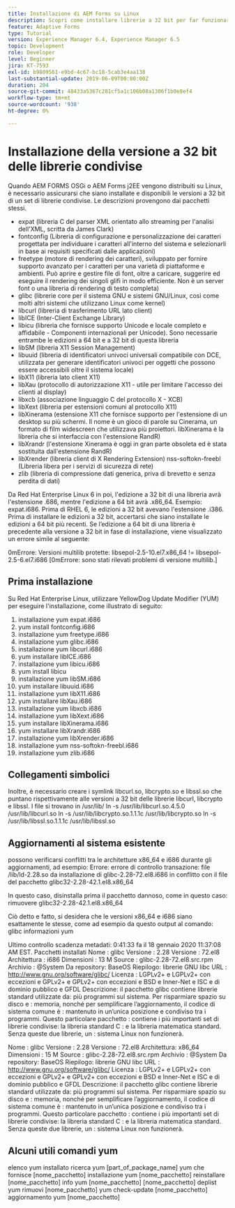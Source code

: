 ```yaml
---
title: Installazione di AEM Forms su Linux
description: Scopri come installare librerie a 32 bit per far funzionare AEM Forms sull’installazione di Linux.
feature: Adaptive Forms
type: Tutorial
version: Experience Manager 6.4, Experience Manager 6.5
topic: Development
role: Developer
level: Beginner
jira: KT-7593
exl-id: b9809561-e9bd-4c67-bc18-5cab3e4aa138
last-substantial-update: 2019-06-09T00:00:00Z
duration: 204
source-git-commit: 48433a5367c281cf5a1c106b08a1306f1b0e8ef4
workflow-type: tm+mt
source-wordcount: '938'
ht-degree: 0%

---
```


# Installazione della versione a 32 bit delle librerie condivise

Quando AEM FORMS OSGi o AEM Forms j2EE vengono distribuiti su Linux, è necessario assicurarsi che siano installate e disponibili le versioni a 32 bit di un set di librerie condivise.  Le descrizioni provengono dai pacchetti stessi.

* expat (libreria C del parser XML orientato allo streaming per l&#39;analisi dell&#39;XML, scritta da James Clark)
* fontconfig (Libreria di configurazione e personalizzazione dei caratteri progettata per individuare i caratteri all&#39;interno del sistema e selezionarli in base ai requisiti specificati dalle applicazioni)
* freetype (motore di rendering dei caratteri), sviluppato per fornire supporto avanzato per i caratteri per una varietà di piattaforme e ambienti. Può aprire e gestire file di font, oltre a caricare, suggerire ed eseguire il rendering dei singoli glifi in modo efficiente. Non è un server font o una libreria di rendering di testo completa)
* glibc (librerie core per il sistema GNU e sistemi GNU/Linux, così come molti altri sistemi che utilizzano Linux come kernel)
* libcurl (libreria di trasferimento URL lato client)
* libICE (Inter-Client Exchange Library)
* libicu (libreria che fornisce supporto Unicode e locale completo e affidabile - Componenti internazionali per Unicode). Sono necessarie entrambe le edizioni a 64 bit e a 32 bit di questa libreria
* libSM (libreria X11 Session Management)
* libuuid (libreria di identificatori univoci universali compatibile con DCE, utilizzata per generare identificatori univoci per oggetti che possono essere accessibili oltre il sistema locale)
* libX11 (libreria lato client X11)
* libXau (protocollo di autorizzazione X11 - utile per limitare l&#39;accesso dei clienti al display)
* libxcb (associazione linguaggio C del protocollo X - XCB)
* libXext (libreria per estensioni comuni al protocollo X11)
* libXinerama (estensione X11 che fornisce supporto per l&#39;estensione di un desktop su più schermi. Il nome è un gioco di parole su Cinerama, un formato di film widescreen che utilizzava più proiettori. libXinerama è la libreria che si interfaccia con l&#39;estensione RandR)
* libXrandr (l&#39;estensione Xinerama è oggi in gran parte obsoleta ed è stata sostituita dall&#39;estensione RandR)
* libXrender (libreria client di X Rendering Extension)
nss-softokn-freebl (Libreria libera per i servizi di sicurezza di rete)
* zlib (libreria di compressione dati generica, priva di brevetto e senza perdita di dati)

Da Red Hat Enterprise Linux 6 in poi, l&#39;edizione a 32 bit di una libreria avrà l&#39;estensione .686, mentre l&#39;edizione a 64 bit avrà .x86_64. Esempio: expat.i686. Prima di RHEL 6, le edizioni a 32 bit avevano l&#39;estensione .i386. Prima di installare le edizioni a 32 bit, accertarsi che siano installate le edizioni a 64 bit più recenti. Se l’edizione a 64 bit di una libreria è precedente alla versione a 32 bit in fase di installazione, viene visualizzato un errore simile al seguente:

0mErrore: Versioni multilib protette: libsepol-2.5-10.el7.x86_64 != libsepol-2.5-6.el7.i686 [0mErrore: sono stati rilevati problemi di versione multilib.]

## Prima installazione

Su Red Hat Enterprise Linux, utilizzare YellowDog Update Modifier (YUM) per eseguire l&#39;installazione, come illustrato di seguito:

1. installazione yum expat.i686
2. yum install fontconfig.i686
3. installazione yum freetype.i686
4. installazione yum glibc.i686
5. installazione yum libcurl.i686
6. yum installare libICE.i686
7. installazione yum libicu.i686
8. yum install libicu
9. installazione yum libSM.i686
10. yum installare libuuid.i686
11. installazione yum libX11.i686
12. yum installare libXau.i686
13. installazione yum libxcb.i686
14. installazione yum libXext.i686
15. yum installare libXinerama.i686
16. yum installare libXrandr.i686
17. installazione yum libXrender.i686
18. installazione yum nss-softokn-freebl.i686
19. installazione yum zlib.i686

## Collegamenti simbolici

Inoltre, è necessario creare i symlink libcurl.so, libcrypto.so e libssl.so che puntano rispettivamente alle versioni a 32 bit delle librerie libcurl, libcrypto e libssl. I file si trovano in /usr/lib/
ln -s /usr/lib/libcurl.so.4.5.0 /usr/lib/libcurl.so
ln -s /usr/lib/libcrypto.so.1.1.1c /usr/lib/libcrypto.so
ln -s /usr/lib/libssl.so.1.1.1c /usr/lib/libssl.so

## Aggiornamenti al sistema esistente

possono verificarsi conflitti tra le architetture x86_64 e i686 durante gli aggiornamenti, ad esempio:
Errore: errore di controllo transazione:
file /lib/ld-2.28.so da installazione di glibc-2.28-72.el8.i686 in conflitto con il file del pacchetto glibc32-2.28-42.1.el8.x86_64

In questo caso, disinstalla prima il pacchetto dannoso, come in questo caso:
rimuovere glibc32-2.28-42.1.el8.x86_64

Ciò detto e fatto, si desidera che le versioni x86_64 e i686 siano esattamente le stesse, come ad esempio da questo output al comando:
glibc informazioni yum

Ultimo controllo scadenza metadati: 0:41:33 fa il 18 gennaio 2020 11:37:08 AM EST.
Pacchetti installati
Nome : glibc
Versione : 2.28
Versione : 72.el8
Architettura : i686
Dimensioni : 13 M
Source : glibc-2.28-72.el8.src.rpm
Archivio : @System
Da repository: BaseOS
Riepilogo: librerie GNU libc
URL : http://www.gnu.org/software/glibc/
Licenza : LGPLv2+ e LGPLv2+ con eccezioni e GPLv2+ e GPLv2+ con eccezioni e BSD e Inner-Net e ISC e di dominio pubblico e GFDL
Descrizione: il pacchetto glibc contiene librerie standard utilizzate da: più programmi sul sistema. Per risparmiare spazio su disco e : memoria, nonché per semplificare l’aggiornamento, il codice di sistema comune è : mantenuto in un’unica posizione e condiviso tra i programmi. Questo particolare pacchetto : contiene i più importanti set di librerie condivise: la libreria standard C : e la libreria matematica standard. Senza queste due librerie, un : sistema Linux non funzionerà.

Nome : glibc
Versione : 2.28
Versione : 72.el8
Architettura: x86_64
Dimensioni : 15 M
Source : glibc-2.28-72.el8.src.rpm
Archivio : @System
Da repository: BaseOS
Riepilogo: librerie GNU libc
URL : http://www.gnu.org/software/glibc/
Licenza : LGPLv2+ e LGPLv2+ con eccezioni e GPLv2+ e GPLv2+ con eccezioni e BSD e Inner-Net e ISC e di dominio pubblico e GFDL
Descrizione: il pacchetto glibc contiene librerie standard utilizzate da: più programmi sul sistema. Per risparmiare spazio su disco e : memoria, nonché per semplificare l’aggiornamento, il codice di sistema comune è : mantenuto in un’unica posizione e condiviso tra i programmi. Questo particolare pacchetto : contiene i più importanti set di librerie condivise: la libreria standard C : e la libreria matematica standard. Senza queste due librerie, un : sistema Linux non funzionerà.

## Alcuni utili comandi yum

elenco yum installato
ricerca yum [part_of_package_name]
yum che fornisce [nome_pacchetto]
installazione yum [nome_pacchetto]
reinstallare [nome_pacchetto]
info yum [nome_pacchetto]
[nome_pacchetto] deplist yum
rimuovi [nome_pacchetto]
yum check-update [nome_pacchetto]
aggiornamento yum [nome_pacchetto]
